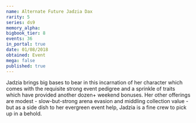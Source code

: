 ```yaml
---
name: Alternate Future Jadzia Dax
rarity: 5
series: ds9
memory_alpha:
bigbook_tier: 8
events: 36
in_portal: true
date: 01/08/2018
obtained: Event
mega: false
published: true
---
```


Jadzia brings big bases to bear in this incarnation of her character which comes with the requisite strong event pedigree and a sprinkle of traits which have provided another dozen+ weekend bonuses. Her other offerings are modest - slow-but-strong arena evasion and middling collection value - but as a side dish to her evergreen event help, Jadzia is a fine crew to pick up in a behold.
